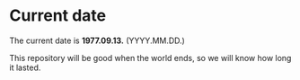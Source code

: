 # Current date

The current date is **1977.09.13.** (YYYY.MM.DD.)

This repository will be good when the world ends, so we will know how long it lasted.